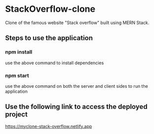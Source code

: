 # StackOverflow-clone
Clone of the famous website "Stack overflow" built using MERN Stack.

## Steps to use the application

### npm install
use the above command to install dependencies

### npm start
use the above command on both the server and client sides to run the application

## Use the following link to access the deployed project
https://myclone-stack-overflow.netlify.app
